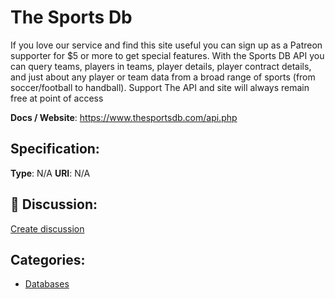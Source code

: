 # The Sports Db


If you love our service and find this site useful you can sign up as a Patreon supporter for $5 or more to get special features. With the Sports DB API you can query teams, players in teams, player details, player contract details, and just about any player or team data from a broad range of sports (from soccer/football to handball). Support The API and site will always remain free at point of access

**Docs / Website**: https://www.thesportsdb.com/api.php

## Specification:
**Type**:  N/A 
**URI**:  N/A 

## 💬 Discussion:
[Create discussion](link)

## Categories:
- [Databases](https://github.com/apis-list/apis-list#databases)





